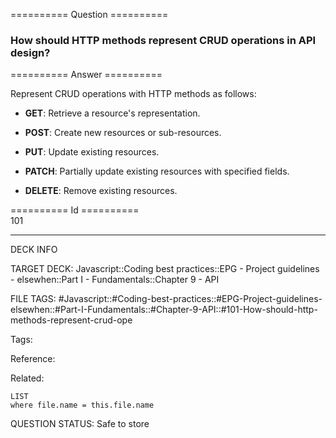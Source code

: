 ========== Question ==========  

### How should HTTP methods represent CRUD operations in API design?  

========== Answer ==========  

Represent CRUD operations with HTTP methods as follows:

-   **GET**: Retrieve a resource's representation.

-   **POST**: Create new resources or sub-resources.

-   **PUT**: Update existing resources.

-   **PATCH**: Partially update existing resources with specified fields.

-   **DELETE**: Remove existing resources.

========== Id ==========  
101

---

DECK INFO

TARGET DECK: Javascript::Coding best practices::EPG - Project guidelines - elsewhen::Part I - Fundamentals::Chapter 9 - API

FILE TAGS: #Javascript::#Coding-best-practices::#EPG-Project-guidelines-elsewhen::#Part-I-Fundamentals::#Chapter-9-API::#101-How-should-http-methods-represent-crud-ope

Tags:

Reference:

Related:

```dataview
LIST
where file.name = this.file.name
```

QUESTION STATUS: Safe to store
